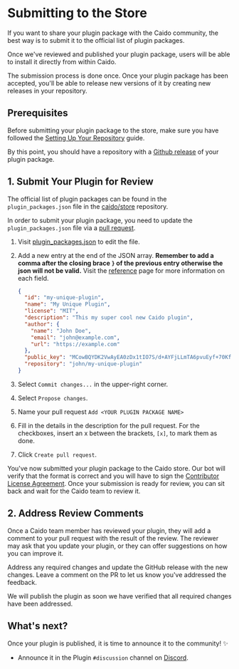 # Submitting to the Store

If you want to share your plugin package with the Caido community, the best way is to submit it to the official list of plugin packages.

Once we've reviewed and published your plugin package, users will be able to install it directly from within Caido.

The submission process is done once. Once your plugin package has been accepted, you'll be able to release new versions of it by creating new releases in your repository.

## Prerequisites

Before submitting your plugin package to the store, make sure you have followed the [Setting Up Your Repository](/guides/distribution/repository) guide.

By this point, you should have a repository with a [Github release](https://docs.github.com/en/repositories/releasing-projects-on-github/about-releases) of your plugin package.

## 1. Submit Your Plugin for Review

The official list of plugin packages can be found in the `plugin_packages.json` file in the [caido/store](https://github.com/caido/store) repository.

In order to submit your plugin package, you need to update the `plugin_packages.json` file via a [pull request](https://docs.github.com/en/pull-requests/collaborating-with-pull-requests/proposing-changes-to-your-work-with-pull-requests/about-pull-requests).

1. Visit [plugin_packages.json](https://github.com/caido/store/edit/main/plugin_packages.json) to edit the file.

1. Add a new entry at the end of the JSON array. **Remember to add a comma after the closing brace `}` of the previous entry otherwise the json will not be valid.** Visit the [reference](/reference/plugin_packages) page for more information on each field.

    ```json
    {
      "id": "my-unique-plugin",
      "name": "My Unique Plugin",
      "license": "MIT",
      "description": "This my super cool new Caido plugin",
      "author": {
        "name": "John Doe",
        "email": "john@example.com",
        "url": "https://example.com"
      },
      "public_key": "MCowBQYDK2VwAyEA0zDx1tIO7S/d+AYFjLLmTA6pvuEyf+70KfcgVi1DNhc=",
      "repository": "john/my-unique-plugin"
    }
    ```

1. Select `Commit changes...` in the upper-right corner.
1. Select `Propose changes`.
1. Name your pull request `Add <YOUR PLUGIN PACKAGE NAME>`
1. Fill in the details in the description for the pull request. For the checkboxes, insert an x between the brackets, `[x]`, to mark them as done.
1. Click `Create pull request`.

You've now submitted your plugin package to the Caido store. Our bot will verify that the format is correct and you will have to sign the [Contributor License Agreement](https://cla-assistant.io/caido/store).
Once your submission is ready for review, you can sit back and wait for the Caido team to review it.

## 2. Address Review Comments

Once a Caido team member has reviewed your plugin, they will add a comment to your pull request with the result of the review. The reviewer may ask that you update your plugin, or they can offer suggestions on how you can improve it.

Address any required changes and update the GitHub release with the new changes. Leave a comment on the PR to let us know you've addressed the feedback.

We will publish the plugin as soon we have verified that all required changes have been addressed.

## What's next?

Once your plugin is published, it is time to announce it to the community! ✨

- Announce it in the Plugin `#discussion` channel on [Discord](https://links.caido.io/www-discord).
